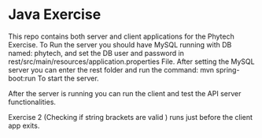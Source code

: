 # Java Exercise

This repo contains both server and client applications for the Phytech Exercise.
To Run the server you should have MySQL running with DB named: phytech,
and set the DB user and password in rest/src/main/resources/application.properties File.
After setting the MySQL server you can enter the rest folder and run the command:
mvn spring-boot:run
To start the server.

After the server is running you can run the client and test the API server functionalities.

Exercise 2 (Checking if string brackets are valid ) runs just before the client app exits.
